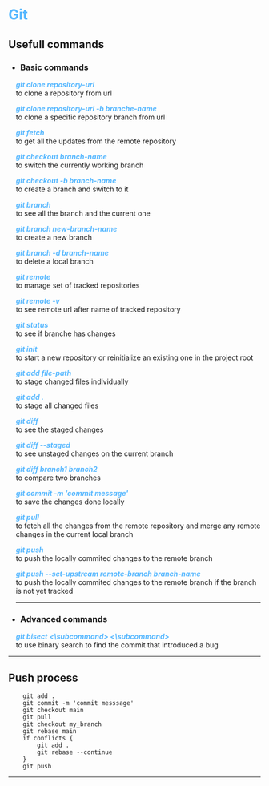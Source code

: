 # <span style="color:#57B8FF; font-weight: bold">Git</span>

## Usefull commands

- ### Basic commands

<div style="margin-left: 15px;">

<span style="color:#57B8FF; font-style: italic; font-weight: bold; margin-left:">git clone repository-url</span>        
to clone a repository from url

<span style="color:#57B8FF; font-style: italic; font-weight: bold">git clone repository-url -b branche-name</span>    
to clone a specific repository branch from url

<span style="color:#57B8FF; font-style: italic; font-weight: bold">git fetch</span>    
to get all the updates from the remote repository

<span style="color:#57B8FF; font-style: italic; font-weight: bold">git checkout branch-name</span>    
to switch the currently working branch

<span style="color:#57B8FF; font-style: italic; font-weight: bold">git checkout -b branch-name</span>    
to create a branch and switch to it

<span style="color:#57B8FF; font-style: italic; font-weight: bold">git branch</span>    
to see all the branch and the current one

<span style="color:#57B8FF; font-style: italic; font-weight: bold">git branch new-branch-name</span>    
to create a new branch

<span style="color:#57B8FF; font-style: italic; font-weight: bold">git branch -d branch-name</span>    
to delete a local branch

<span style="color:#57B8FF; font-style: italic; font-weight: bold">git remote</span>    
to manage set of tracked repositories 

<span style="color:#57B8FF; font-style: italic; font-weight: bold">git remote -v</span>    
to see remote url after name of tracked repository

<span style="color:#57B8FF; font-style: italic; font-weight: bold">git status</span>    
to see if branche has changes

<span style="color:#57B8FF; font-style: italic; font-weight: bold">git init</span>    
to start a new repository or reinitialize an existing one in the project root

<span style="color:#57B8FF; font-style: italic; font-weight: bold">git add file-path</span>    
to stage changed files individually

<span style="color:#57B8FF; font-style: italic; font-weight: bold">git add .</span>    
to stage all changed files

<span style="color:#57B8FF; font-style: italic; font-weight: bold">git diff</span>    
to see the staged changes

<span style="color:#57B8FF; font-style: italic; font-weight: bold">git diff --staged</span>    
to see unstaged changes on the current branch

<span style="color:#57B8FF; font-style: italic; font-weight: bold">git diff branch1 branch2</span>    
to compare two branches

<span style="color:#57B8FF; font-style: italic; font-weight: bold">git commit -m 'commit message'</span>    
to save the changes done locally

<span style="color:#57B8FF; font-style: italic; font-weight: bold">git pull</span>    
to fetch all the changes from the remote repository and merge any remote changes in the current local branch

<span style="color:#57B8FF; font-style: italic; font-weight: bold">git push</span>    
to push the locally commited changes to the remote branch

<span style="color:#57B8FF; font-style: italic; font-weight: bold">git push --set-upstream remote-branch branch-name</span>    
to push the locally commited changes to the remote branch if the branch is not yet tracked

---
</div>

- ### Advanced commands

<div style="margin-left: 15px;">

<span style="color:#57B8FF; font-style: italic; font-weight: bold">git bisect <\subcommand> <\subcommand></span>        
to use binary search to find the commit that introduced a bug
</div>

---

## Push process

        git add .
        git commit -m 'commit messsage'
        git checkout main
        git pull
        git checkout my_branch
        git rebase main
        if conflicts {
            git add .
            git rebase --continue
        }
        git push

---
